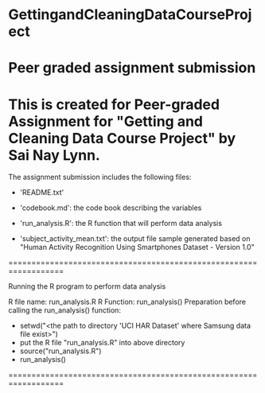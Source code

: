 # GettingandCleaningDataCourseProject
Peer graded assignment submission
==================================================================
This is created for Peer-graded Assignment for "Getting and Cleaning Data Course Project" by Sai Nay Lynn.
==================================================================

The assignment submission includes the following files:

- 'README.txt'

- 'codebook.md': the code book describing the variables

- 'run_analysis.R': the R function that will perform data analysis

- 'subject_activity_mean.txt': the output file sample generated based on "Human Activity Recognition Using Smartphones Dataset - Version 1.0"

==================================================================

Running the R program to perform data analysis

R file name: run_analysis.R
R Function: run_analysis()
Preparation before calling the run_analysis() function:
- setwd("<the path to directory 'UCI HAR Dataset' where Samsung data file exist>")
- put the R file "run_analysis.R" into above directory
- source("run_analysis.R")
- run_analysis()

==================================================================
